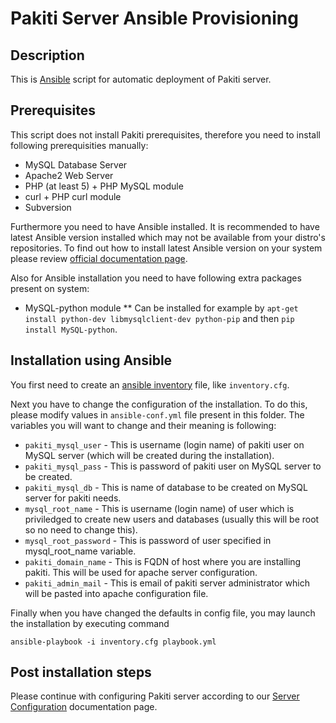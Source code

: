 # Pakiti Server Ansible Provisioning

## Description

This is [Ansible](https://www.ansible.com/) script for automatic deployment of Pakiti server.

## Prerequisites

This script does not install Pakiti prerequisites, therefore you need to install following prerequisities manually:

* MySQL Database Server
* Apache2 Web Server
* PHP (at least 5) + PHP MySQL module
* curl + PHP curl module
* Subversion

Furthermore you need to have Ansible installed. It is recommended to have latest Ansible version installed which may not be available from your distro's repositories. To find out how to install latest Ansible version on your system please review [official documentation page](https://docs.ansible.com/ansible/latest/intro_installation.html).

Also for Ansible installation you need to have following extra packages present on system:

* MySQL-python module
** Can be installed for example by `apt-get install python-dev libmysqlclient-dev python-pip` and then `pip install MySQL-python`.

## Installation using Ansible

You first need to create an [ansible inventory](https://docs.ansible.com/ansible/latest/user_guide/intro_inventory.html) file, like `inventory.cfg`.

Next you have to change the configuration of the installation. To do this, please modify values in `ansible-conf.yml` file present in this folder. The variables you will want to change and their meaning is following:

* `pakiti_mysql_user` - This is username (login name) of pakiti user on MySQL server (which will be created during the installation).
* `pakiti_mysql_pass` - This is password of pakiti user on MySQL server to be created.
* `pakiti_mysql_db` - This is name of database to be created on MySQL server for pakiti needs.
* `mysql_root_name` - This is username (login name) of user which is priviledged to create new users and databases (usually this will be root so no need to change this).
* `mysql_root_password` - This is password of user specified in mysql_root_name variable.
* `pakiti_domain_name` - This is FQDN of host where you are installing pakiti. This will be used for apache server configuration.
* `pakiti_admin_mail` - This is email of pakiti server administrator which will be pasted into apache configuration file.

Finally when you have changed the defaults in config file, you may launch the installation by executing command

```shell
ansible-playbook -i inventory.cfg playbook.yml
```

## Post installation steps

Please continue with configuring Pakiti server according to our [Server Configuration](https://github.com/CESNET/pakiti-server/blob/master/docs/configuration.md) documentation page.
